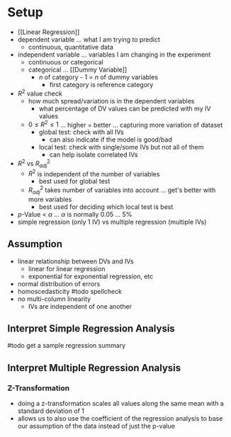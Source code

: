 # Setup
- [[Linear Regression]]
- dependent variable ... what I am trying to predict
	- continuous, quantitative data
- independent variable ... variables I am changing in the experiment
	- continuous or categorical
	- categorical ... [[Dummy Variable]]
		- $n$ of category - 1 = $n$ of dummy variables
			- first category is reference category
- $R^2$ value check
	- how much spread/variation is in the dependent variables
		- what percentage of DV values can be predicted with my IV values
	- $0 \leq R^{2} \leq 1$ ... higher = better ... capturing more variation of dataset
		- global test: check with all IVs
			- can also indicate if the model is good/bad
		- local test: check with single/some IVs but not all of them
			- can help isolate correlated IVs
- $R^{2}$ vs $R^2_{adj}$
	- $R^2$ is independent of the number of variables
		- best used for global test
	- $R^2_{adj}$ takes number of variables into account ... get's better with more variables
		- best used for deciding which local test is best
- $p$-Value < $\alpha$ ... $\alpha$ is normally 0.05 ... 5%
- simple regression (only 1 IV) vs multiple regression (multiple IVs)

## Assumption
- linear relationship between DVs and IVs
	- linear for linear regression
	- exponential for exponential regression, etc
- normal distribution of errors
- homoscedasticity #todo spellcheck
- no multi-column linearity
	- IVs are independent of one another

## Interpret Simple Regression Analysis
#todo get a sample regression summary

## Interpret Multiple Regression Analysis

### Z-Transformation
- doing a z-transformation scales all values along the same mean with a standard deviation of 1
- allows us to also use the coefficient of the regression analysis to base our assumption of the data instead of just the p-value